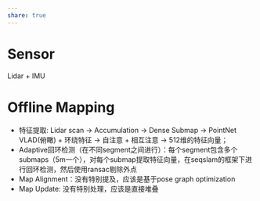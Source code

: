 ```yaml
---
share: true
---
```

# Sensor
Lidar + IMU

# Offline Mapping

- 特征提取: Lidar scan → Accumulation → Dense Submap → PointNet VLAD(俯瞰) + 环绕特征 → 自注意 + 相互注意 → 512维的特征向量；
- Adaptive回环检测（在不同segment之间进行）：每个segment包含多个submaps（5m一个），对每个submap提取特征向量，在seqslam的框架下进行回环检测，然后使用ransac剔除外点
- Map Alignment：没有特别提及，应该是基于pose graph optimization
- Map Update: 没有特别处理，应该是直接堆叠